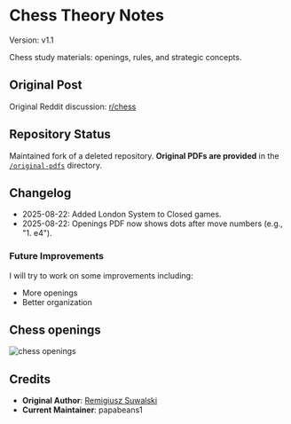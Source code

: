 # Chess Theory Notes

Version: v1.1

Chess study materials: openings, rules, and strategic concepts.

## Original Post
Original Reddit discussion: [r/chess](https://www.reddit.com/r/chess/comments/krpd16/i_made_an_opensource_cheat_sheet_for_most_common/)

## Repository Status

Maintained fork of a deleted repository. **Original PDFs are provided** in the [`/original-pdfs`](/original-pdfs/) directory.

## Changelog

- 2025-08-22: Added London System to Closed games.
- 2025-08-22: Openings PDF now shows dots after move numbers (e.g., "1. e4").

### Future Improvements

I will try to work on some improvements including:
- More openings
- Better organization


## Chess openings
![chess openings](https://i.imgur.com/kJXmGNg.png)


## Credits

- **Original Author**: [Remigiusz Suwalski](https://www.reddit.com/r/chess/comments/krpd16/i_made_an_opensource_cheat_sheet_for_most_common/)
- **Current Maintainer**: papabeans1 
